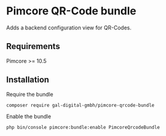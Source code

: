# Pimcore QR-Code bundle

Adds a backend configuration view for QR-Codes.

## Requirements

Pimcore >= 10.5

## Installation

Require the bundle

```bash
composer require gal-digital-gmbh/pimcore-qrcode-bundle
```

Enable the bundle

```bash
php bin/console pimcore:bundle:enable PimcoreQrcodeBundle
```
